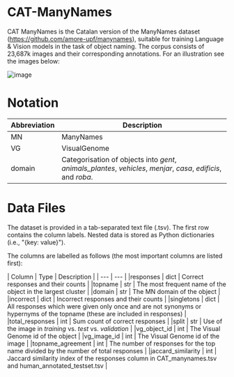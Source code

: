 # CAT-ManyNames

CAT ManyNames is the Catalan version of the ManyNames dataset (https://github.com/amore-upf/manynames), suitable for training Language & Vision models in the task of object naming. The corpus consists of 23,687k images and their corresponding annotations. For an illustration see the images below: 


![image](https://user-images.githubusercontent.com/96442172/175773208-d5be113e-e348-45b8-995a-173ccf9a2341.png)

# Notation


| Abbreviation | Description |
| --- | --- |
|MN	           |ManyNames    |
|VG	           |VisualGenome |
|domain	       |Categorisation of objects into *gent*, *animals_plantes*, *vehicles*, *menjar*, *casa*, *edificis*, and *roba*.


# Data Files

The dataset is provided in a tab-separated text file (.tsv). The first row contains the column labels. Nested data is stored as Python dictionaries (i.e., "{key: value}"). 

The columns are labelled as follows (the most important columns are listed first):

| Column             | Type	 | Description |
| --- | --- |
|responses          |	dict |	Correct responses and their counts |
|topname            |	str  |	The most frequent name of the object in the largest cluster |
|domain             | str  |	The MN domain of the object |
|incorrect          |	dict |	Incorrect responses and their counts |
|singletons         | dict |	All responses which were given only once and are not synonyms or hypernyms of the topname (these are included in responses) |
|total_responses    |	int  | Sum count of correct responses |
|split              |	str  |	Use of the image in *training* vs. *test* vs. *validation* |
|vg_object_id       |	int  |	The Visual Genome id of the object |
|vg_image_id        |	int  |	The Visual Genome id of the image |
|topname_agreement  | int  |	The number of responses for the top name divided by the number of total responses |
|jaccard_similarity | int  | Jaccard similarity index of the responses column in CAT_manynames.tsv and human_annotated_testset.tsv |
